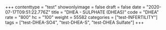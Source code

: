 +++
contenttype = "test"
showonlyimage = false
draft = false
date = "2020-07-17T09:51:22.776Z"
title = "DHEA - SULPHATE (DHEAS)"
code = "DHEA"
rate = "800"
hc = "100"
weight = 55582
categories = ["test-INFERTILITY"]
tags = ["test-DHEA-SO4", "test-DHEA-S", "test-DHEA Sulfate"]
+++

